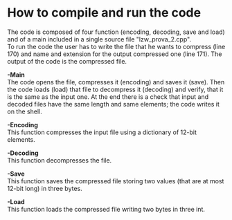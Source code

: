 # How to compile and run the code

The code is composed of four function (encoding, decoding, save and load) and of a main included in a single source file "lzw_prova_2.cpp".   
To run the code the user has to write the file that he wants to compress (line 170) and name and extension for the output compressed one (line 171). The output of the code is the compressed file. 

**-Main**    
The code opens the file, compresses it (encoding) and saves it (save). Then the code loads (load) that file to decompress it (decoding) and verify, that it is the same as the input one. At the end there is a check that input and decoded files have the same length and same elements; the code writes it on the shell.  

**-Encoding**  
This function compresses the input file using a dictionary of 12-bit elements.  

**-Decoding**  
This function decompresses the file.

**-Save**  
This function saves the compressed file storing two values (that are at most 12-bit long) in three bytes.

**-Load**  
This function loads the compressed file writing two bytes in three int.
